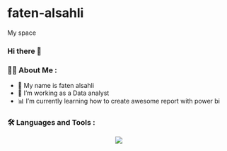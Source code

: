 # faten-alsahli
My space 


<div align="center">
  

</div>


  
### Hi there 👋


### :woman_technologist: About Me :
  
- :shell: My name is faten alsahli
- 🔭 I’m working as a Data analyst 
- :bar_chart: I’m currently learning how to create awesome report with power bi


### :hammer_and_wrench: Languages and Tools :
<p align="center">
  <a href="https://skillicons.dev">
    <img src="https://skillicons.dev/icons?i=git,html,docker,js,jquery,mysql,php,rails,vscode,css" />
  </a>
</p>
